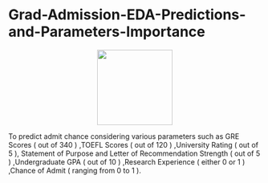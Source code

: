 # Grad-Admission-EDA-Predictions-and-Parameters-Importance

<p align="center"><img width="150" height="150" src="https://www.pacific.edu/images/school-graduate/body/Cap-and-Degree-Icon.png"></p>

To predict admit chance considering various parameters such as GRE Scores ( out of 340 ) ,TOEFL Scores ( out of 120 ) ,University Rating ( out of 5 ), Statement of Purpose and Letter of Recommendation Strength ( out of 5 ) ,Undergraduate GPA ( out of 10 ) ,Research Experience ( either 0 or 1 ) ,Chance of Admit ( ranging from 0 to 1 ).
